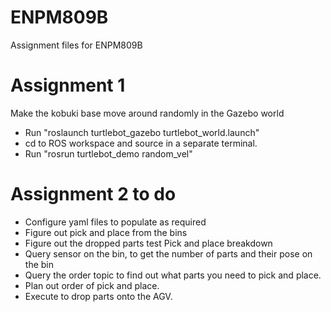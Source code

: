 # ENPM809B
Assignment files for ENPM809B

# Assignment 1
Make the kobuki base move around randomly in the Gazebo world
- Run "roslaunch turtlebot_gazebo turtlebot_world.launch"
- cd to ROS workspace and source in a separate terminal.
- Run "rosrun turtlebot_demo random_vel"

# Assignment 2 to do
- Configure yaml files to populate as required
- Figure out pick and place from the bins
- Figure out the dropped parts test
Pick and place breakdown
- Query sensor on the bin, to get the number of parts and their pose on the bin
- Query the order topic to find out what parts you need to pick and place.
- Plan out order of pick and place.
- Execute to drop parts onto the AGV.
